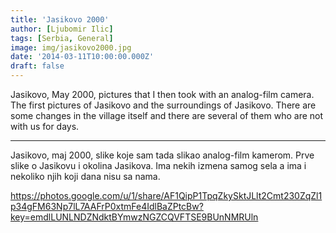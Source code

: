 ```yaml
---
title: 'Jasikovo 2000'
author: [Ljubomir Ilic]
tags: [Serbia, General]
image: img/jasikovo2000.jpg
date: '2014-03-11T10:00:00.000Z'
draft: false
---
```


Jasikovo, May 2000, pictures that I then took with an analog-film camera. The first pictures of Jasikovo and the surroundings of Jasikovo. There are some changes in the village itself and there are several of them who are not with us for days.

------

Jasikovo, maj 2000, slike koje sam tada slikao analog-film kamerom. Prve slike o Jasikovu i okolina Jasikova. Ima nekih izmena samog sela a ima i nekoliko njih koji dana nisu sa nama.

https://photos.google.com/u/1/share/AF1QipP1TpqZkySktJLlt2Cmt230ZqZl1p34gFM63Np7lL7AAFrP0xtmFe4IdlBaZPtcBw?key=emdlLUNLNDZNdktBYmwzNGZCQVFTSE9BUnNMRUln
